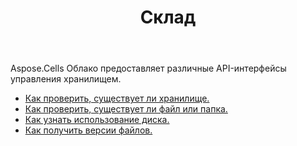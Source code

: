 ﻿---
title: Склад
second_title: Aspose.Cells Cloud Documen
type: docs
url: /ru/storage/
keywords: disc-usage, file version, exist
description: Aspose.Cells Cloud REST API поддерживает загрузку, скачивание, удаление, копирование и перемещение папок. SDK поддерживает различные языки разработки. К ним относятся Android, C#, Go, Java, NodeJS, Perl, PHP, Python, Ruby и Swift.
weight: 100
kwords: Excel, Office Облако, REST API, электронная таблица, PDF, CSV, Json, Markdwon, хранилище
---
Aspose.Cells Облако предоставляет различные API-интерфейсы управления хранилищем.

- [Как проверить, существует ли хранилище.](/cells/ru/storage/exist/)
- [Как проверить, существует ли файл или папка.](/cells/ru/storage/object-exists/)
- [Как узнать использование диска.](/cells/ru/storage/disc/)
- [Как получить версии файлов.](/cells/ru/storage/file-versions/)

